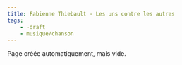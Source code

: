 ```yaml
---
title: Fabienne Thiebault - Les uns contre les autres
tags:
    - -draft
    - musique/chanson
---
```


Page créée automatiquement, mais vide.
